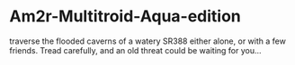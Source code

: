 # Am2r-Multitroid-Aqua-edition
traverse the flooded caverns of a watery SR388 either alone, or with a few friends. Tread carefully, and an old threat could be waiting for you...
